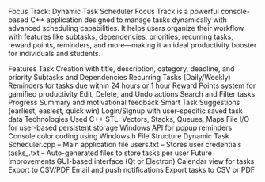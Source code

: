 Focus Track: Dynamic Task Scheduler
Focus Track is a powerful console-based C++ application designed to manage tasks dynamically with advanced scheduling capabilities. It helps users organize their workflow with features like subtasks, dependencies, priorities, recurring tasks, reward points, reminders, and more—making it an ideal productivity booster for individuals and students.

Features
Task Creation with title, description, category, deadline, and priority
Subtasks and Dependencies
Recurring Tasks (Daily/Weekly)
Reminders for tasks due within 24 hours or 1 hour
Reward Points system for gamified productivity
Edit, Delete, and Undo actions
Search and Filter tasks
Progress Summary and motivational feedback
Smart Task Suggestions (earliest, easiest, quick win)
Login/Signup with user-specific saved task data
Technologies Used
C++ STL: Vectors, Stacks, Queues, Maps
File I/O for user-based persistent storage
Windows API for popup reminders
Console color coding using Windows.h
File Structure
Dynamic Task Scheduler.cpp – Main application file
users.txt – Stores user credentials
tasks_<username>.txt – Auto-generated files to store tasks per user
Future Improvements
GUI-based interface (Qt or Electron)
Calendar view for tasks
Export to CSV/PDF
Email and push notifications
Export tasks to CSV or PDF
